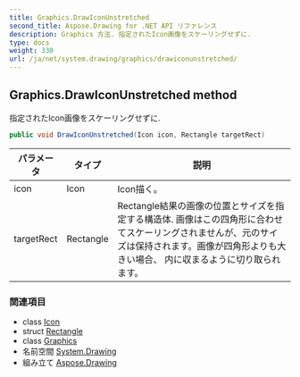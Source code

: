 ```yaml
---
title: Graphics.DrawIconUnstretched
second_title: Aspose.Drawing for .NET API リファレンス
description: Graphics 方法. 指定されたIcon画像をスケーリングせずに.
type: docs
weight: 330
url: /ja/net/system.drawing/graphics/drawiconunstretched/
---
```

## Graphics.DrawIconUnstretched method

指定されたIcon画像をスケーリングせずに.

```csharp
public void DrawIconUnstretched(Icon icon, Rectangle targetRect)
```

| パラメータ | タイプ | 説明 |
| --- | --- | --- |
| icon | Icon | Icon描く。 |
| targetRect | Rectangle | Rectangle結果の画像の位置とサイズを指定する構造体. 画像はこの四角形に合わせてスケーリングされませんが、元のサイズは保持されます。画像が四角形よりも大きい場合、 内に収まるように切り取られます。 |

### 関連項目

* class [Icon](../../icon/)
* struct [Rectangle](../../rectangle/)
* class [Graphics](../)
* 名前空間 [System.Drawing](../../graphics/)
* 組み立て [Aspose.Drawing](../../../)


